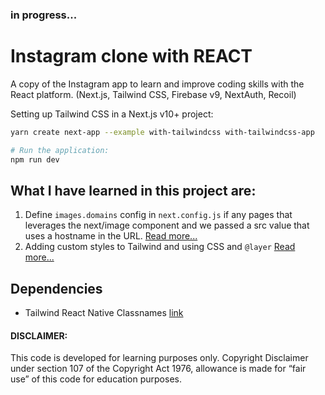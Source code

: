 ### in progress...

# Instagram clone with REACT
  A copy of the Instagram app to learn and improve coding skills with the React platform.
  (Next.js, Tailwind CSS, Firebase v9, NextAuth, Recoil)
  
  Setting up Tailwind CSS in a Next.js v10+ project:

  ```bash
  yarn create next-app --example with-tailwindcss with-tailwindcss-app
  
  # Run the application:
  npm run dev
  ```

## What I have learned in this project are:

  1. Define `images.domains` config in `next.config.js` if any pages that leverages the next/image component and we passed a src value that uses a hostname in the URL. [Read more...](https://nextjs.org/docs/messages/next-image-unconfigured-host)
  2. Adding custom styles to Tailwind and using CSS and `@layer` [Read more...](https://tailwindcss.com/docs/adding-custom-styles#using-css-and-layer)


## Dependencies
  - Tailwind React Native Classnames [link](https://github.com/tailwindlabs/heroicons)


#### DISCLAIMER: 

This code is developed for learning purposes only. Copyright Disclaimer under section 107 of the Copyright Act 1976, allowance is made for “fair use” of this code for education purposes.